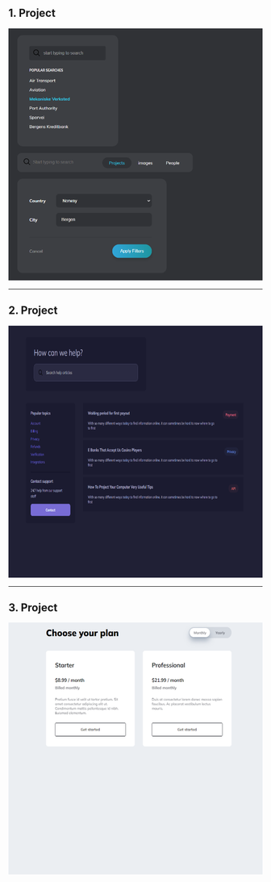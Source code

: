 ## 1. Project

<img src="image/1.project.png" alt="drawing" style="height:500px;"/>


---------------------------------------------------------------------------------


## 2. Project

<img src="image/2.project.png" alt="drawing" style="height:500px;"/>


---------------------------------------------------------------------------------


## 3. Project

<img src="image/3.project.png" alt="drawing" style="height:500px;"/>